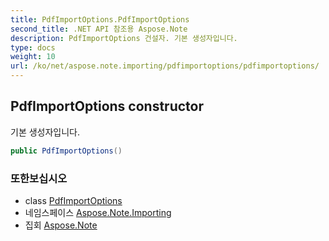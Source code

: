 ```yaml
---
title: PdfImportOptions.PdfImportOptions
second_title: .NET API 참조용 Aspose.Note
description: PdfImportOptions 건설자. 기본 생성자입니다.
type: docs
weight: 10
url: /ko/net/aspose.note.importing/pdfimportoptions/pdfimportoptions/
---
```

## PdfImportOptions constructor

기본 생성자입니다.

```csharp
public PdfImportOptions()
```

### 또한보십시오

* class [PdfImportOptions](../)
* 네임스페이스 [Aspose.Note.Importing](../../pdfimportoptions/)
* 집회 [Aspose.Note](../../../)


